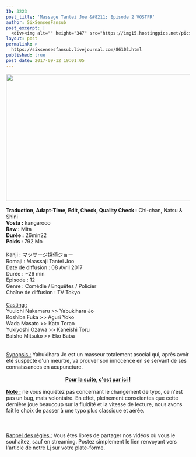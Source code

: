 ```yaml
---
ID: 3223
post_title: 'Massage Tantei Joe &#8211; Episode 2 VOSTFR'
author: SixSensesFansub
post_excerpt: |
  <div><img alt="" height="347" src="https://img15.hostingpics.net/pics/259331masaje.jpg" width="520"></div><br><b>Traduction, Adapt-Time, Edit, Check, Quality Check :</b> Chi-chan, Natsu &amp; Shini<br><b>Vosta :</b> kangarooo<br><b>Raw :</b> Mita<br><b>Dur&eacute;e :</b> 26min22<br><b>Poids :</b> 792 Mo<br><br>Kanji : &#12510;&#12483;&#12469;&#12540;&#12472;&#25506;&#20597;&#12472;&#12519;&#12540;<br>Romaji : Maassaji Tantei Joo<br>Date de diffusion : 08 Avril 2017<br>Dur&eacute;e : ~26 min<br>Episode : 12<br>Genre : Com&eacute;die / Enqu&ecirc;tes / Policier<br>Cha&icirc;ne de diffusion : TV Tokyo<br><br><u>Casting :</u><br>Yuuichi Nakamaru &gt;&gt; Yabukihara Jo<br>Koshiba Fuka &gt;&gt; Aguri Yoko<br>Wada Masato &gt;&gt; Kato Torao<br>Yukiyoshi Ozawa &gt;&gt; Kaneishi Toru<br>Baisho Mitsuko &gt;&gt; Eko Baba<br><br><br><u>Synopsis :</u> Yabukihara Jo est un masseur totalement asocial qui, apr&egrave;s avoir &eacute;t&eacute; suspect&eacute; d'un meurtre, va prouver son innocence en se servant de ses connaissances en acupuncture.<br><br><div><a href="http://six-senses.actifforum.com/t7756-massage-tantei-joe-episode-2-vostfr#66439" rel="nofollow"><b>Pour la suite, c'est par ici !</b></a> <br><br></div><div><u><b>Note :</b></u> ne vous inqui&eacute;tez pas concernant le changement de typo, ce n'est pas un bug, mais volontaire. En effet, pleinement conscientes que cette derni&egrave;re joue beaucoup sur la fluidit&eacute; et la vitesse de lecture, nous avons fait le choix de passer &agrave; une typo plus classique et a&eacute;r&eacute;e. </div><br><br><br><u>Rappel des r&egrave;gles :</u> Vous &ecirc;tes libres de partager nos vid&eacute;os o&ugrave; vous le souhaitez, sauf en streaming. Postez simplement le lien renvoyant vers l'article de notre Lj sur votre plate-forme.
layout: post
permalink: >
  https://sixsensesfansub.livejournal.com/86102.html
published: true
post_date: 2017-09-12 19:01:05
---
```

<div style="text-align:center"><img alt="" height="347" src="https://united-subs.dearclouds.com/wp-content/uploads/2018/04/65cc9d219323d72a850ec25a3575b82d.jpg" width="520" /></div><br /><b>Traduction, Adapt-Time, Edit, Check, Quality Check :</b> Chi-chan, Natsu &amp; Shini<br /><b>Vosta :</b> kangarooo<br /><b>Raw :</b> Mita<br /><b>Dur&eacute;e :</b> 26min22<br /><b>Poids :</b> 792 Mo<br /><br />Kanji : マッサージ探偵ジョー<br />Romaji : Maassaji Tantei Joo<br />Date de diffusion : 08 Avril 2017<br />Dur&eacute;e : ~26 min<br />Episode : 12<br />Genre : Com&eacute;die / Enqu&ecirc;tes / Policier<br />Cha&icirc;ne de diffusion : TV Tokyo<br /><br /><u>Casting :</u><br />Yuuichi Nakamaru &gt;&gt; Yabukihara Jo<br />Koshiba Fuka &gt;&gt; Aguri Yoko<br />Wada Masato &gt;&gt; Kato Torao<br />Yukiyoshi Ozawa &gt;&gt; Kaneishi Toru<br />Baisho Mitsuko &gt;&gt; Eko Baba<br /><br /><br /><u>Synopsis :</u> Yabukihara Jo est un masseur totalement asocial qui, apr&egrave;s avoir &eacute;t&eacute; suspect&eacute; d&#39;un meurtre, va prouver son innocence en se servant de ses connaissances en acupuncture.<br /><br /><div style="text-align:center"><a href="http://six-senses.actifforum.com/t7756-massage-tantei-joe-episode-2-vostfr#66439" rel="nofollow"><b>Pour la suite, c&#39;est par ici !</b></a> <br /><br /></div><div><u><b>Note :</b></u> ne vous inqui&eacute;tez pas concernant le changement de typo, ce n&#39;est pas un bug, mais volontaire. En effet, pleinement conscientes que cette derni&egrave;re joue beaucoup sur la fluidit&eacute; et la vitesse de lecture, nous avons fait le choix de passer &agrave; une typo plus classique et a&eacute;r&eacute;e. </div><br /><br /><br /><u>Rappel des r&egrave;gles :</u> Vous &ecirc;tes libres de partager nos vid&eacute;os o&ugrave; vous le souhaitez, sauf en streaming. Postez simplement le lien renvoyant vers l&#39;article de notre Lj sur votre plate-forme.